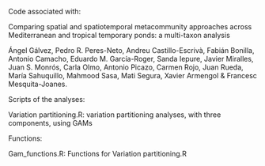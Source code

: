 Code associated with:

Comparing spatial and spatiotemporal metacommunity approaches across Mediterranean and tropical temporary ponds: a multi-taxon analysis

Ángel Gálvez, Pedro R. Peres-Neto, Andreu Castillo-Escrivà, Fabián Bonilla, Antonio Camacho, Eduardo M. García-Roger, Sanda Iepure, Javier Miralles, Juan S. Monrós, Carla Olmo, Antonio Picazo, Carmen Rojo, Juan Rueda, María Sahuquillo, Mahmood Sasa, Mati Segura, Xavier Armengol & Francesc Mesquita-Joanes. 

Scripts of the analyses:

Variation partitioning.R: variation partitioning analyses, with three components, using GAMs

Functions:

Gam_functions.R: Functions for Variation partitioning.R
